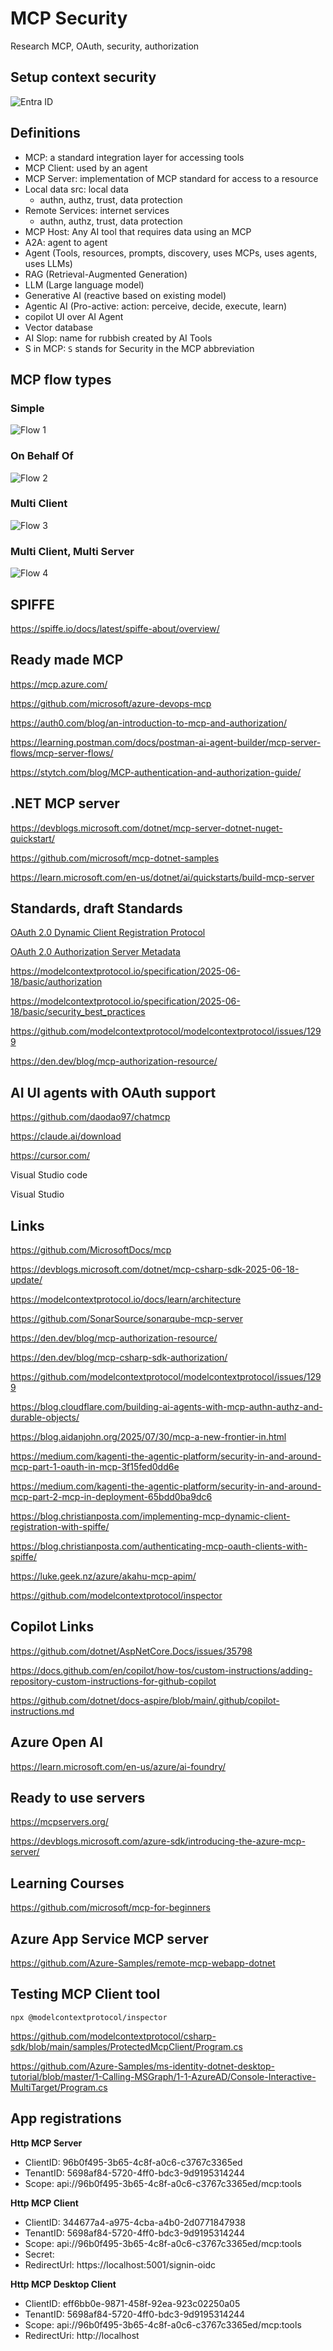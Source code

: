 # MCP Security

Research MCP, OAuth, security, authorization

## Setup context security

![Entra ID](https://github.com/damienbod/McpSecurity/blob/main/images/entraID_MCP.drawio.png)

## Definitions

- MCP: a standard integration layer for accessing tools
- MCP Client: used by an agent
- MCP Server: implementation of MCP standard for access to a resource
- Local data src: local data
  - authn, authz, trust, data protection
- Remote Services: internet services
  - authn, authz, trust, data protection
- MCP Host: Any AI tool that requires data using an MCP
- A2A: agent to agent
- Agent (Tools, resources, prompts, discovery, uses MCPs, uses agents, uses LLMs)
- RAG (Retrieval-Augmented Generation)
- LLM (Large language model)
- Generative AI (reactive based on existing model)
- Agentic AI (Pro-active: action: perceive, decide, execute, learn)
- copilot UI over AI Agent
- Vector database
- AI Slop: name for  rubbish created by AI Tools
- S in MCP: `S` stands for Security in the MCP abbreviation

## MCP flow types

### Simple

![Flow 1](https://github.com/damienbod/McpSecurity/blob/main/flows/mcp-flow-1.drawio.png)

### On Behalf Of

![Flow 2](https://github.com/damienbod/McpSecurity/blob/main/flows/mcp-flow-2.drawio.png)

### Multi Client

![Flow 3](https://github.com/damienbod/McpSecurity/blob/main/flows/mcp-flow-3.drawio.png)

### Multi Client, Multi Server

![Flow 4](https://github.com/damienbod/McpSecurity/blob/main/flows/mcp-flow-4.drawio.png)

## SPIFFE

https://spiffe.io/docs/latest/spiffe-about/overview/

## Ready made MCP

https://mcp.azure.com/

https://github.com/microsoft/azure-devops-mcp

https://auth0.com/blog/an-introduction-to-mcp-and-authorization/

https://learning.postman.com/docs/postman-ai-agent-builder/mcp-server-flows/mcp-server-flows/

https://stytch.com/blog/MCP-authentication-and-authorization-guide/

## .NET MCP server

https://devblogs.microsoft.com/dotnet/mcp-server-dotnet-nuget-quickstart/

https://github.com/microsoft/mcp-dotnet-samples

https://learn.microsoft.com/en-us/dotnet/ai/quickstarts/build-mcp-server

## Standards, draft Standards

[OAuth 2.0 Dynamic Client Registration Protocol](https://datatracker.ietf.org/doc/html/rfc7591)

[OAuth 2.0 Authorization Server Metadata](https://datatracker.ietf.org/doc/html/rfc8414)

https://modelcontextprotocol.io/specification/2025-06-18/basic/authorization

https://modelcontextprotocol.io/specification/2025-06-18/basic/security_best_practices

https://github.com/modelcontextprotocol/modelcontextprotocol/issues/1299

https://den.dev/blog/mcp-authorization-resource/

## AI UI agents with OAuth support

https://github.com/daodao97/chatmcp

https://claude.ai/download

https://cursor.com/

Visual Studio code

Visual Studio

## Links

https://github.com/MicrosoftDocs/mcp

https://devblogs.microsoft.com/dotnet/mcp-csharp-sdk-2025-06-18-update/

https://modelcontextprotocol.io/docs/learn/architecture

https://github.com/SonarSource/sonarqube-mcp-server

https://den.dev/blog/mcp-authorization-resource/

https://den.dev/blog/mcp-csharp-sdk-authorization/

https://github.com/modelcontextprotocol/modelcontextprotocol/issues/1299

https://blog.cloudflare.com/building-ai-agents-with-mcp-authn-authz-and-durable-objects/

https://blog.aidanjohn.org/2025/07/30/mcp-a-new-frontier-in.html

https://medium.com/kagenti-the-agentic-platform/security-in-and-around-mcp-part-1-oauth-in-mcp-3f15fed0dd6e

https://medium.com/kagenti-the-agentic-platform/security-in-and-around-mcp-part-2-mcp-in-deployment-65bdd0ba9dc6

https://blog.christianposta.com/implementing-mcp-dynamic-client-registration-with-spiffe/

https://blog.christianposta.com/authenticating-mcp-oauth-clients-with-spiffe/

https://luke.geek.nz/azure/akahu-mcp-apim/

https://github.com/modelcontextprotocol/inspector

## Copilot Links

https://github.com/dotnet/AspNetCore.Docs/issues/35798

https://docs.github.com/en/copilot/how-tos/custom-instructions/adding-repository-custom-instructions-for-github-copilot

https://github.com/dotnet/docs-aspire/blob/main/.github/copilot-instructions.md

## Azure Open AI 

https://learn.microsoft.com/en-us/azure/ai-foundry/

## Ready to use servers

https://mcpservers.org/

https://devblogs.microsoft.com/azure-sdk/introducing-the-azure-mcp-server/
 
## Learning Courses

https://github.com/microsoft/mcp-for-beginners

## Azure App Service MCP server

https://github.com/Azure-Samples/remote-mcp-webapp-dotnet

## Testing MCP Client tool

```
npx @modelcontextprotocol/inspector
```

https://github.com/modelcontextprotocol/csharp-sdk/blob/main/samples/ProtectedMcpClient/Program.cs

https://github.com/Azure-Samples/ms-identity-dotnet-desktop-tutorial/blob/master/1-Calling-MSGraph/1-1-AzureAD/Console-Interactive-MultiTarget/Program.cs

## App registrations

**Http MCP Server**

- ClientID: 96b0f495-3b65-4c8f-a0c6-c3767c3365ed
- TenantID: 5698af84-5720-4ff0-bdc3-9d9195314244
- Scope: api://96b0f495-3b65-4c8f-a0c6-c3767c3365ed/mcp:tools

**Http MCP Client**

- ClientID: 344677a4-a975-4cba-a4b0-2d0771847938
- TenantID: 5698af84-5720-4ff0-bdc3-9d9195314244
- Scope: api://96b0f495-3b65-4c8f-a0c6-c3767c3365ed/mcp:tools
- Secret: 
- RedirectUrl: https://localhost:5001/signin-oidc

**Http MCP Desktop Client**

- ClientID: eff6bb0e-9871-458f-92ea-923c02250a05
- TenantID: 5698af84-5720-4ff0-bdc3-9d9195314244
- Scope: api://96b0f495-3b65-4c8f-a0c6-c3767c3365ed/mcp:tools
- RedirectUri: http://localhost